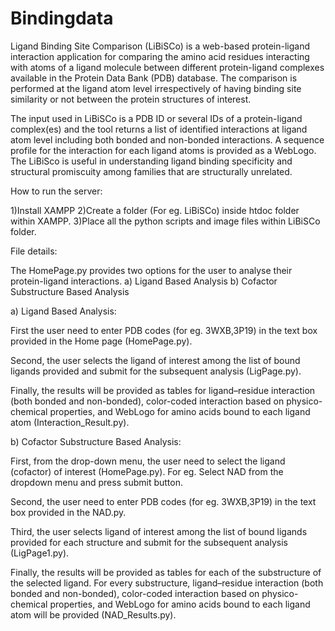 # Bindingdata
Ligand Binding Site Comparison (LiBiSCo) is a web-based protein-ligand interaction application for comparing the amino acid residues interacting with atoms of a ligand molecule between different protein-ligand complexes available in the Protein Data Bank (PDB) database. The comparison is performed at the ligand atom level irrespectively of having binding site similarity or not between the protein structures of interest.

The input used in LiBiSCo is a PDB ID or several IDs of a protein-ligand complex(es) and the tool returns a list of identified interactions at ligand atom level including both bonded and non-bonded interactions. A sequence profile for the interaction for each ligand atoms is provided as a WebLogo. The LiBiSco is useful in understanding ligand binding specificity and structural promiscuity among families that are structurally unrelated. 

How to run the server:

1)Install XAMPP
2)Create a folder (For eg. LiBiSCo) inside htdoc folder within XAMPP.
3)Place all the python scripts and image files within LiBiSCo folder.

File details:

The HomePage.py provides two options for the user to analyse their protein-ligand interactions.
	a) Ligand Based Analysis
        b) Cofactor Substructure Based Analysis

a) Ligand Based Analysis:

First the user need to enter PDB codes (for eg. 3WXB,3P19) in the text box provided in the Home page (HomePage.py).  

Second, the user selects the ligand of interest among the list of bound ligands provided and submit for the subsequent analysis (LigPage.py). 

Finally, the results will be provided as tables for ligand–residue interaction (both bonded and non-bonded), color-coded interaction based on physico-chemical properties, and WebLogo for amino acids bound to each ligand atom (Interaction_Result.py).


b) Cofactor Substructure Based Analysis:

First, from the drop-down menu, the user need to select the ligand (cofactor) of interest (HomePage.py). For eg. Select NAD from the dropdown menu and press submit button.

Second, the user need to enter PDB codes (for eg. 3WXB,3P19) in the text box provided in the NAD.py.

Third, the user selects ligand of interest among the list of bound ligands provided for each structure and submit for the subsequent analysis (LigPage1.py).

Finally, the results will be provided as tables for each of the substructure of the selected ligand. For every substructure, ligand–residue interaction (both bonded and non-bonded), color-coded interaction based on physico-chemical properties, and WebLogo for amino acids bound to each ligand atom will be provided (NAD_Results.py).
